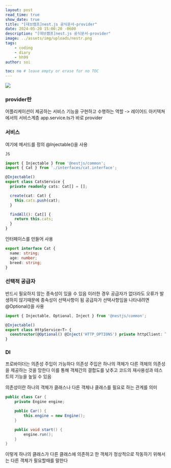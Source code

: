 ```yaml
---
layout: post
read_time: true
show_date: true
title: "[데브캠프]nest.js 공식문서-provider"
date: 2024-05-20 15:00:20 -0600
description: "[데브캠프]nest.js 공식문서-provider"
image: ../assets/img/uploads/nestr.png
tags: 
    - coding
    - diary
    - hh99
author: soi

toc: no # leave empty or erase for no TOC
---
```


![](https://docs.nestjs.com/assets/Components_1.png)

### provider란
어플리케이션이 제공하는 서비스 기능을 구현하고 수행하는 역할 -> 레이어드 아키텍쳐에서의 서비스계층
app.service.ts가 바로 provider

### 서비스 
여기에 메서드를 정의 @Injectable()을 사용
```typescript
JS

import { Injectable } from '@nestjs/common';
import { Cat } from './interfaces/cat.interface';

@Injectable()
export class CatsService {
  private readonly cats: Cat[] = [];

  create(cat: Cat) {
    this.cats.push(cat);
  }

  findAll(): Cat[] {
    return this.cats;
  }
}
```
인터페이스를 만들어 사용
```typescript
export interface Cat {
  name: string;
  age: number;
  breed: string;
}
```
### 선택적 공급자
반드시 필요하지 않는 종속성이 있을 수 있음 이러한 경우 공급자가 없더라도 오류가 발생하지 않기때문에 종속성이 선택사항이 됨
공급자가 선택사항임을 나타내려면 @Optional()을 사용
```typescript
import { Injectable, Optional, Inject } from '@nestjs/common';

@Injectable()
export class HttpService<T> {
  constructor(@Optional() @Inject('HTTP_OPTIONS') private httpClient: T) {}
}
```

### DI
프로바이더는 의존성 주입이 가능하다 
의존성 주입은 하나의 객체가 다른 객체의 의존성을 제공하는 것을 망한다 
이를 통해 객체간의 결합도를 낮추고 코드의 재사용성과 테스트의 기능을 높일 수 있음

의존성이란 하나의 객체가 클래스나 다른 객체나 클래스를 필요로 하는 관계를 의미
```java
public class Car {
    private Engine engine;

    public Car() {
        this.engine = new Engine();
    }

    public void start() {
        engine.run();
    }
}

```
이렇게 하나의 클래스가 다른 클래스에 의존하고 한 객체가 정상적으로 작동하기 위해서는 다른 객체가 필요할때를 말한다 
